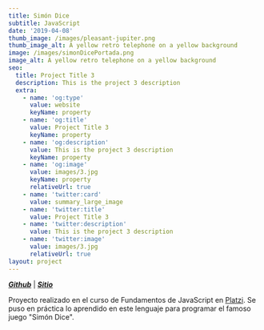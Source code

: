 ```yaml
---
title: Simón Dice
subtitle: JavaScript
date: '2019-04-08'
thumb_image: /images/pleasant-jupiter.png
thumb_image_alt: A yellow retro telephone on a yellow background
image: /images/simonDicePortada.png
image_alt: A yellow retro telephone on a yellow background
seo:
  title: Project Title 3
  description: This is the project 3 description
  extra:
    - name: 'og:type'
      value: website
      keyName: property
    - name: 'og:title'
      value: Project Title 3
      keyName: property
    - name: 'og:description'
      value: This is the project 3 description
      keyName: property
    - name: 'og:image'
      value: images/3.jpg
      keyName: property
      relativeUrl: true
    - name: 'twitter:card'
      value: summary_large_image
    - name: 'twitter:title'
      value: Project Title 3
    - name: 'twitter:description'
      value: This is the project 3 description
    - name: 'twitter:image'
      value: images/3.jpg
      relativeUrl: true
layout: project
---
```

[***Github***](https://github.com/andiparodi/SimonDice) | [***Sitio***](https://andiproyecto5.netlify.app/)


Proyecto realizado en el curso de Fundamentos de JavaScript en [Platzi](https://platzi.com/home). Se puso en práctica lo aprendido en este lenguaje para programar el famoso juego "Simón Dice".

